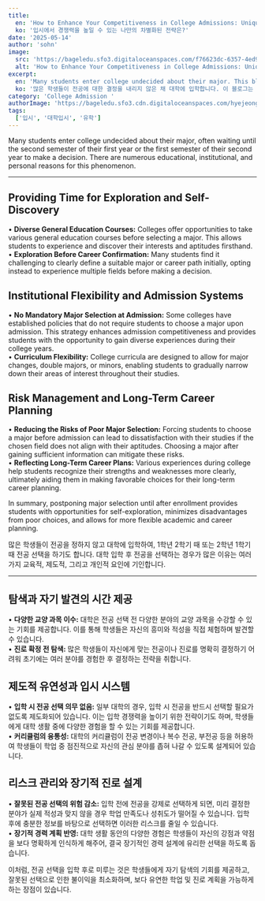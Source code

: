 ```yaml
---
title:
  en: 'How to Enhance Your Competitiveness in College Admissions: Unique Strategies for Success'
  ko: '입시에서 경쟁력을 높일 수 있는 나만의 차별화된 전략은?'
date: '2025-05-14'
author: 'sohn'
image:
  src: 'https://bageledu.sfo3.digitaloceanspaces.com/f76623dc-6357-4ed9-a4a0-d5e5145bb982.png'
  alt: 'How to Enhance Your Competitiveness in College Admissions: Unique Strategies for Success'
excerpt:
  en: 'Many students enter college undecided about their major. This blog explores strategies to help them navigate this crucial decision.'
  ko: '많은 학생들이 전공에 대한 결정을 내리지 않은 채 대학에 입학합니다. 이 블로그는 그들이 이 중요한 결정을 내리는 데 도움을 줄 수 있는 전략을 탐구합니다.'
category: 'College Admission '
authorImage: 'https://bageledu.sfo3.cdn.digitaloceanspaces.com/hyejeong.jpg'
tags:
  ['입시', '대학입시', '유학']
---
```


<div class="en-content" x-show="$store.language !== 'ko'">


<p>
  Many students enter college undecided about their major, often waiting until the second semester of their first year or the first semester of their second year to make a decision. There are numerous educational, institutional, and personal reasons for this phenomenon.
</p>

<hr />

<h2>Providing Time for Exploration and Self-Discovery</h2>
<p>
  • <strong>Diverse General Education Courses:</strong> Colleges offer opportunities to take various general education courses before selecting a major. This allows students to experience and discover their interests and aptitudes firsthand.<br />
  • <strong>Exploration Before Career Confirmation:</strong> Many students find it challenging to clearly define a suitable major or career path initially, opting instead to experience multiple fields before making a decision.
</p>

<h2>Institutional Flexibility and Admission Systems</h2>
<p>
  • <strong>No Mandatory Major Selection at Admission:</strong> Some colleges have established policies that do not require students to choose a major upon admission. This strategy enhances admission competitiveness and provides students with the opportunity to gain diverse experiences during their college years.<br />
  • <strong>Curriculum Flexibility:</strong> College curricula are designed to allow for major changes, double majors, or minors, enabling students to gradually narrow down their areas of interest throughout their studies.
</p>

<h2>Risk Management and Long-Term Career Planning</h2>
<p>
  • <strong>Reducing the Risks of Poor Major Selection:</strong> Forcing students to choose a major before admission can lead to dissatisfaction with their studies if the chosen field does not align with their aptitudes. Choosing a major after gaining sufficient information can mitigate these risks.<br />
  • <strong>Reflecting Long-Term Career Plans:</strong> Various experiences during college help students recognize their strengths and weaknesses more clearly, ultimately aiding them in making favorable choices for their long-term career planning.
</p>

<p>
  In summary, postponing major selection until after enrollment provides students with opportunities for self-exploration, minimizes disadvantages from poor choices, and allows for more flexible academic and career planning.
</p>


</div>

<div class="ko-content" x-show="$store.language === 'ko'">


<p>
  많은 학생들이 전공을 정하지 않고 대학에 입학하여, 1학년 2학기 때 또는 2학년 1학기 때 전공 선택을 하기도 합니다. 대학 입학 후 전공을 선택하는 경우가 많은 이유는 여러 가지 교육적, 제도적, 그리고 개인적 요인에 기인합니다.
</p>

<hr />

<h2>탐색과 자기 발견의 시간 제공</h2>
<p>
  • <strong>다양한 교양 과목 이수:</strong> 대학은 전공 선택 전 다양한 분야의 교양 과목을 수강할 수 있는 기회를 제공합니다. 이를 통해 학생들은 자신의 흥미와 적성을 직접 체험하며 발견할 수 있습니다.<br />
  • <strong>진로 확정 전 탐색:</strong> 많은 학생들이 자신에게 맞는 전공이나 진로를 명확히 결정하기 어려워 초기에는 여러 분야를 경험한 후 결정하는 전략을 취합니다.
</p>

<h2>제도적 유연성과 입시 시스템</h2>
<p>
  • <strong>입학 시 전공 선택 의무 없음:</strong> 일부 대학의 경우, 입학 시 전공을 반드시 선택할 필요가 없도록 제도화되어 있습니다. 이는 입학 경쟁력을 높이기 위한 전략이기도 하며, 학생들에게 대학 생활 중에 다양한 경험을 할 수 있는 기회를 제공합니다.<br />
  • <strong>커리큘럼의 융통성:</strong> 대학의 커리큘럼이 전공 변경이나 복수 전공, 부전공 등을 허용하여 학생들이 학업 중 점진적으로 자신의 관심 분야를 좁혀 나갈 수 있도록 설계되어 있습니다.
</p>

<h2>리스크 관리와 장기적 진로 설계</h2>
<p>
  • <strong>잘못된 전공 선택의 위험 감소:</strong> 입학 전에 전공을 강제로 선택하게 되면, 미리 결정한 분야가 실제 적성과 맞지 않을 경우 학업 만족도나 성취도가 떨어질 수 있습니다. 입학 후에 충분한 정보를 바탕으로 선택하면 이러한 리스크를 줄일 수 있습니다.<br />
  • <strong>장기적 경력 계획 반영:</strong> 대학 생활 동안의 다양한 경험은 학생들이 자신의 강점과 약점을 보다 명확하게 인식하게 해주어, 결국 장기적인 경력 설계에 유리한 선택을 하도록 돕습니다.
</p>

<p>
  이처럼, 전공 선택을 입학 후로 미루는 것은 학생들에게 자기 탐색의 기회를 제공하고, 잘못된 선택으로 인한 불이익을 최소화하며, 보다 유연한 학업 및 진로 계획을 가능하게 하는 장점이 있습니다.
</p>


</div>